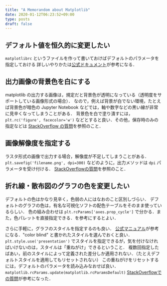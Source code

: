 ```yaml
---
title: "A Memorandom about Matplotlib"
date: 2020-01-12T06:23:52+09:00
type: posts
draft: false
---
```


## デフォルト値を恒久的に変更したい
`matplotlibrc` というファイルを作って書いておけばデフォルトのパラメータを指定しておける
詳しいやりかたは[公式ドキュメント](https://matplotlib.org/tutorials/introductory/customizing.html#the-matplotlibrc-file)が参考になる．


## 出力画像の背景色を白にする
matplotlib の出力する画像は，規定だと背景色が透明になっている（透明度をサポートしている画像形式の場合）．
なので，例えば背景が白でない環境，たとえば背景色が暗色の Jupyter Notebook などでは，軸や数字などの黒い線が非常に見辛くなってしまうことがある．
背景色を白で塗り潰すには，
`plt.rc('figure', facecolor='w')`
などとすると良い．その他，保存時のみの指定などは [StackOverflow の質問](https://stackoverflow.com/questions/29571179/set-ipython-notebook-inline-plots-background-not-transparent)を参照のこと．


## 画像解像度を指定する
ラスタ形式の画像で出力する場合，解像度が不足してしまうことがある．
`plt.savefig('filename.png', dpi=300)`
などのように，出力メソッドは `dpi` パラメータを受け付ける．
[StackOverflowの質問](https://stackoverflow.com/questions/39870642/matplotlib-how-to-plot-a-high-resolution-graph)を参照のこと．


## 折れ線・散布図のグラフの色を変更したい
デフォルトの色はかなり見辛く，色弱の人にはなおのこと区別しづらい．
デフォルトのグラフの色は，有名な可視化ソフトの配色テーブルをそのまま使っているらしい．
色の組み合わせは
`plt.rcParams['axes.prop_cycle']`
で分かる．また，色パレットを直接指定できる．[](https://oku.edu.mie-u.ac.jp/~okumura/python/color.html)を参考にするとよい．

さらに手軽に，グラフのスタイルを指定するのも良い．
[公式マニュアル](https://matplotlib.org/tutorials/introductory/customizing.html)が参考になる．"color blind" と書かれたスタイルを選んでおくと良い．
`plt.style.use('presentation')`
でスタイルを指定できるが，気を付けなければいけないのは，スタイルは「重ねがけ」できるということ．
複数回指定したばあい，前のスタイルによって定義された差分しか適用されない．（たとえデフォルトスタイルを適用してもリセットされない）
この重ねがけをリセットするには，デフォルトのパラメータを読み込みなおせば良い．
`matplotlib.rcParams.update(matplotlib.rcParamsDefault)`
[StackOverflowでの質問](https://stackoverflow.com/questions/26413185/how-to-recover-matplotlib-defaults-after-setting-stylesheet)が参考になった．
